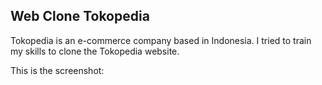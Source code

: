 ## Web Clone Tokopedia

Tokopedia is an e-commerce company based in Indonesia. I tried to train my skills to clone the Tokopedia website.

This  is the screenshot: 
